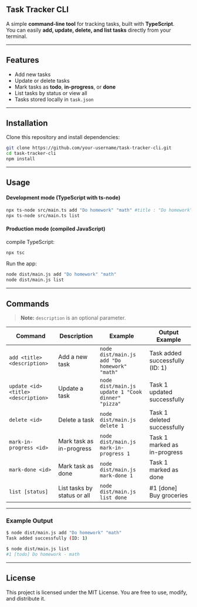 ## Task Tracker CLI

A simple **command-line tool** for tracking tasks, built with **TypeScript**.  
You can easily **add, update, delete, and list tasks** directly from your terminal.

---

## Features
- Add new tasks
- Update or delete tasks
- Mark tasks as **todo**, **in-progress**, or **done**
- List tasks by status or view all
- Tasks stored locally in `task.json`

---

## Installation

Clone this repository and install dependencies:

```bash
git clone https://github.com/your-username/task-tracker-cli.git
cd task-tracker-cli
npm install
```

---

## Usage

#### Development mode (TypeScript with ts-node)
```bash
npx ts-node src/main.ts add "Do homework" "math" #title : "Do homework" and description : "math"
npx ts-node src/main.ts list
```
#### Production mode (compiled JavaScript)
compile TypeScript:
```bash
npx tsc
```
Run the app:
```bash
node dist/main.js add "Do homework" "math"
node dist/main.js list
```
---

## Commands

> **Note:** `description` is an optional parameter.


| Command                  | Description                     | Example                                      | Output Example |
|--------------------------|---------------------------------|----------------------------------------------|----------------|
| `add <title> <description>` | Add a new task               | `node dist/main.js add "Do homework" "math"` | Task added successfully (ID: 1) |
| `update <id> <title> <description>` | Update a task        | `node dist/main.js update 1 "Cook dinner" "pizza"` | Task 1 updated successfully |
| `delete <id>`            | Delete a task                   | `node dist/main.js delete 1`                | Task 1 deleted successfully |
| `mark-in-progress <id>`  | Mark task as in-progress        | `node dist/main.js mark-in-progress 1`      | Task 1 marked as in-progress |
| `mark-done <id>`         | Mark task as done               | `node dist/main.js mark-done 1`             | Task 1 marked as done |
| `list [status]`          | List tasks by status or all     | `node dist/main.js list done`               | #1 [done] Buy groceries |

---
### Example Output
```bash
$ node dist/main.js add "Do homework" "math"
Task added successfully (ID: 1)

$ node dist/main.js list
#1 [todo] Do homework - math
```
---

## License
This project is licensed under the MIT License. You are free to use, modify, and distribute it.
